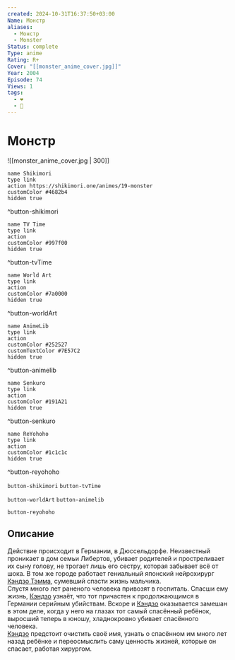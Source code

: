 ```yaml
---
created: 2024-10-31T16:37:50+03:00
Name: Монстр
aliases:
  - Монстр
  - Monster
Status: complete
Type: anime
Rating: R+
Cover: "[[monster_anime_cover.jpg]]"
Year: 2004
Episode: 74
Views: 1
tags:
  - ❤
  - 🔞
---
```


# Монстр

![[monster_anime_cover.jpg | 300]]

```button
name Shikimori
type link
action https://shikimori.one/animes/19-monster
customColor #4682b4
hidden true
```
^button-shikimori

```button
name TV Time
type link
action 
customColor #997f00
hidden true
```
^button-tvTime

```button
name World Art
type link
action 
customColor #7a0000
hidden true
```
^button-worldArt

```button
name AnimeLib
type link
action 
customColor #252527
customTextColor #7E57C2
hidden true
```
^button-animelib

```button
name Senkuro
type link
action 
customColor #191A21
hidden true
```
^button-senkuro

```button
name ReYohoho
type link
action 
customColor #1c1c1c
hidden true
```
^button-reyohoho



`button-shikimori` `button-tvTime`

`button-worldArt` `button-animelib`

`button-reyohoho`

## Описание

Действие происходит в Германии, в Дюссельдорфе. Неизвестный проникает в дом семьи Либертов, убивает родителей и простреливает их сыну голову, не трогает лишь его сестру, которая забывает всё от шока. В том же городе работает гениальный японский нейрохирург [Кэндзо Тэмма](https://shikimori.one/characters/718-kenzou-tenma), сумевший спасти жизнь мальчика.  
Спустя много лет раненого человека привозят в госпиталь. Спасши ему жизнь, [Кэндзо](https://shikimori.one/characters/718-kenzou-tenma) узнаёт, что тот причастен к продолжающимся в Германии серийным убийствам. Вскоре и [Кэндзо](https://shikimori.one/characters/718-kenzou-tenma) оказывается замешан в этом деле, когда у него на глазах тот самый спасённый ребёнок, выросший теперь в юношу, хладнокровно убивает спасённого человека.  
[Кэндзо](https://shikimori.one/characters/718-kenzou-tenma) предстоит очистить своё имя, узнать о спасённом им много лет назад ребёнке и переосмыслить саму ценность жизней, которые он спасает, работая хирургом.

